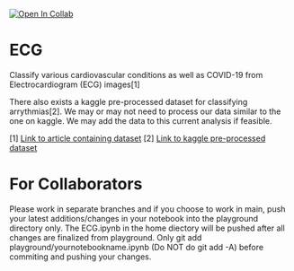 [![Open In Collab](https://colab.research.google.com/assets/colab-badge.svg)](https://colab.research.google.com/github/hardikroutray/ECG/blob/main/ECG.ipynb)

# ECG
Classify various cardiovascular conditions as well as COVID-19 from Electrocardiogram (ECG) images[1]

There also exists a kaggle pre-processed dataset for classifying arrythmias[2]. We may or may not need to process our data similar to the one on kaggle. We may add the data to this current analysis if feasible.

[1] [Link to article containing dataset](https://doi.org/10.1016/j.dib.2021.106762)
[2] [Link to kaggle pre-processed dataset](https://www.kaggle.com/shayanfazeli/heartbeat)

# For Collaborators
Please work in separate branches and if you choose to work in main, push your latest additions/changes in your notebook into the playground directory only. The ECG.ipynb in the home diectory will be pushed after all changes are finalized from playground. Only git add playground/yournotebookname.ipynb (Do NOT do git add -A) before commiting and pushing your changes.
